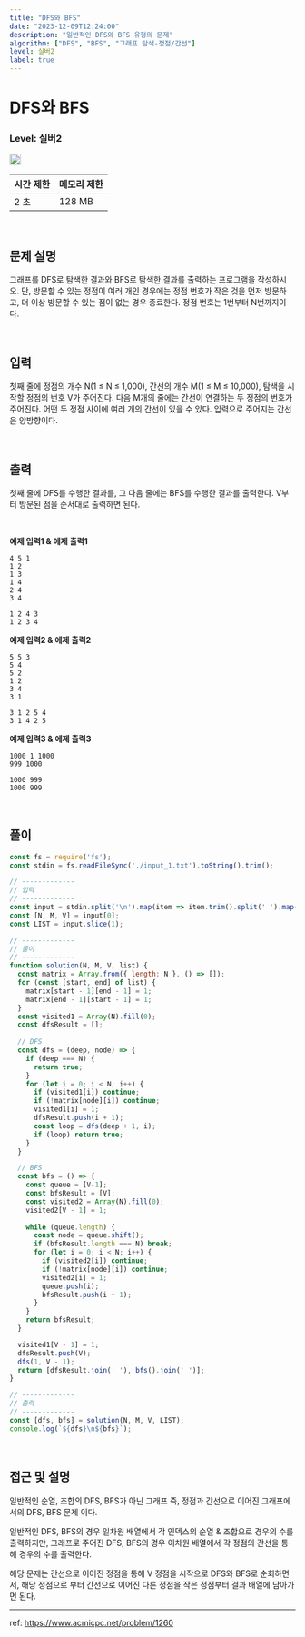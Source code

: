 ```yaml
---
title: "DFS와 BFS"
date: "2023-12-09T12:24:00"
description: "일반적인 DFS와 BFS 유형의 문제"
algorithm: ["DFS", "BFS", "그래프 탐색-정점/간선"]
level: 실버2
label: true
---
```


# DFS와 BFS

### Level: 실버2

<img src="https://d2gd6pc034wcta.cloudfront.net/tier/9.svg" style="width: 20px" />

<br>

| 시간 제한 | 메모리 제한 |
| -------- | ---------- |
| 2 초 | 128 MB |

<br>

## 문제 설명

그래프를 DFS로 탐색한 결과와 BFS로 탐색한 결과를 출력하는 프로그램을 작성하시오. 단, 방문할 수 있는 정점이 여러 개인 경우에는 정점 번호가 작은 것을 먼저 방문하고, 더 이상 방문할 수 있는 점이 없는 경우 종료한다. 정점 번호는 1번부터 N번까지이다.

<br>

## 입력

첫째 줄에 정점의 개수 N(1 ≤ N ≤ 1,000), 간선의 개수 M(1 ≤ M ≤ 10,000), 탐색을 시작할 정점의 번호 V가 주어진다. 다음 M개의 줄에는 간선이 연결하는 두 정점의 번호가 주어진다. 어떤 두 정점 사이에 여러 개의 간선이 있을 수 있다. 입력으로 주어지는 간선은 양방향이다.

<br>

## 출력

첫째 줄에 DFS를 수행한 결과를, 그 다음 줄에는 BFS를 수행한 결과를 출력한다. V부터 방문된 점을 순서대로 출력하면 된다.

<br>

**예제 입력1 & 에제 출력1**

~~~
4 5 1
1 2
1 3
1 4
2 4
3 4

~~~

~~~
1 2 4 3
1 2 3 4

~~~

**예제 입력2 & 에제 출력2**

~~~
5 5 3
5 4
5 2
1 2
3 4
3 1

~~~

~~~
3 1 2 5 4
3 1 4 2 5

~~~

**예제 입력3 & 에제 출력3**

~~~
1000 1 1000
999 1000

~~~

~~~
1000 999
1000 999

~~~

<br>

## 풀이

~~~js
const fs = require('fs');
const stdin = fs.readFileSync('./input_1.txt').toString().trim();

// -------------
// 입력
// -------------
const input = stdin.split('\n').map(item => item.trim().split(' ').map(Number));
const [N, M, V] = input[0];
const LIST = input.slice(1);

// -------------
// 풀이
// -------------
function solution(N, M, V, list) {
  const matrix = Array.from({ length: N }, () => []);
  for (const [start, end] of list) {
    matrix[start - 1][end - 1] = 1;
    matrix[end - 1][start - 1] = 1;
  }
  const visited1 = Array(N).fill(0);
  const dfsResult = [];
  
  // DFS
  const dfs = (deep, node) => {
    if (deep === N) {
      return true;
    }
    for (let i = 0; i < N; i++) {
      if (visited1[i]) continue;
      if (!matrix[node][i]) continue;
      visited1[i] = 1;
      dfsResult.push(i + 1);
      const loop = dfs(deep + 1, i);
      if (loop) return true;
    }
  }

  // BFS
  const bfs = () => {
    const queue = [V-1];
    const bfsResult = [V];
    const visited2 = Array(N).fill(0);
    visited2[V - 1] = 1;
    
    while (queue.length) {
      const node = queue.shift();
      if (bfsResult.length === N) break;
      for (let i = 0; i < N; i++) {
        if (visited2[i]) continue;
        if (!matrix[node][i]) continue;
        visited2[i] = 1;
        queue.push(i);
        bfsResult.push(i + 1);
      }
    }
    return bfsResult;
  }

  visited1[V - 1] = 1;
  dfsResult.push(V);
  dfs(1, V - 1);
  return [dfsResult.join(' '), bfs().join(' ')];
}

// -------------
// 출력
// -------------
const [dfs, bfs] = solution(N, M, V, LIST);
console.log(`${dfs}\n${bfs}`);
~~~

<br>

## 접근 및 설명

일반적인 순열, 조합의 DFS, BFS가 아닌 그래프 즉, 정점과 간선으로 이어진 그래프에서의 DFS, BFS 문제 이다.

일반적인 DFS, BFS의 경우 일차원 배열에서 각 인덱스의 순열 & 조합으로 경우의 수를 출력하지만, 그래프로 주어진 DFS, BFS의 경우 이차원 배열에서 각 정점의 간선을 통해 경우의 수를 출력한다.

해당 문제는 간선으로 이어진 정점을 통해 V 정점을 시작으로 DFS와 BFS로 순회하면서,
해당 정점으로 부터 간선으로 이어진 다른 정점을 작은 정점부터 결과 배열에 담아가면 된다.

---

ref: https://www.acmicpc.net/problem/1260